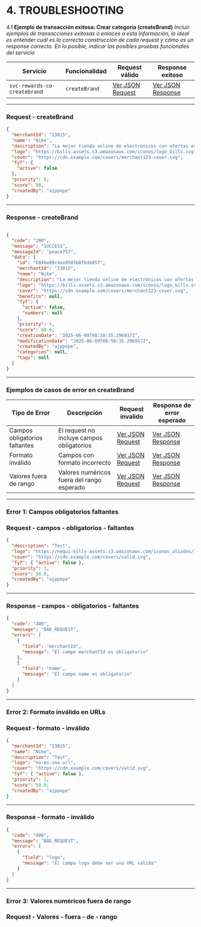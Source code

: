 # 4. TROUBLESHOOTING

4.1 **Ejemplo de transacción exitosa: Crear categoría (createBrand)**
_Incluir ejemplos de transacciones exitosas o enlaces a esta información, lo ideal es entender cuál es la correcta construcción de cada request y cómo es un response correcto. En lo posible, indicar las posibles pruebas funcionales del servicio_
<br>

| **Servicio**                 | **Funcionalidad** | **Request válido**                         | **Response exitoso**                         |
| ---------------------------- | ----------------- | ------------------------------------------ | -------------------------------------------- |
| `svc-rewards-co-createbrand` | `createBrand`     | [Ver JSON Request](#request---createbrand) | [Ver JSON Response](#response---createbrand) |

---

### Request - createBrand

```json
{
  "merchantId": "23015",
  "name": "Nike",
  "description": "La mejor tienda online de electrónicos con ofertas exclusivas.",
  "logo": "https://bills-assets.s3.amazonaws.com/iconos/logo_bills.svg",
  "cover": "https://cdn.example.com/covers/merchant123-cover.svg",
  "fyf": {
    "active": false
  },
  "priority": 5,
  "score": 80,
  "createdBy": "ajppepe"
}
```
---
### Response - createBrand

```json

{
  "code": "200",
  "message": "SUCCESS",
  "messageId": "peace757",
  "data": {
    "id": "6846e88c4ee0585b0fbde85f",
    "merchantId": "23015",
    "name": "Nike",
    "description": "La mejor tienda online de electrónicos con ofertas exclusivas.",
    "logo": "https://bills-assets.s3.amazonaws.com/iconos/logo_bills.svg",
    "cover": "https://cdn.example.com/covers/merchant123-cover.svg",
    "benefits": null,
    "fyf": {
      "active": false,
      "numbers": null
    },
    "priority": 5,
    "score": 80.0,
    "creationDate": "2025-06-09T08:58:35.296917Z",
    "modificationDate": "2025-06-09T08:58:35.296917Z",
    "createdBy": "ajppepe",
    "categories": null,
    "tags": null
  }
}
```

---
### Ejemplos de casos de error en createBrand

| **Tipo de Error**             | **Descripción**                            | **Request invalido**                                             | **Response de error esperado**                                     |
| ----------------------------- | ------------------------------------------ | ---------------------------------------------------------------- | ------------------------------------------------------------------ |
| Campos obligatorios faltantes | El request no incluye campos obligatorios  | [Ver JSON Request](#request---campos---obligatorios---faltantes) | [Ver JSON Response](#response---campos---obligatorios---faltantes) |
| Formato inválido              | Campos con formato incorrecto              | [Ver JSON Request](#request---formato---inválido)                | [Ver JSON Response](#response---formato---inválido)                |
| Valores fuera de rango        | Valores numéricos fuera del rango esperado | [Ver JSON Request](#request---invalide---createbrand)            | [Ver JSON Response](#response---invalide---createbrand)            |

---

### Error 1: Campos obligatorios faltantes

### Request - campos - obligatorios - faltantes

```json
{
  "description": "Test",
  "logo": "https://nequi-bills-assets.s3.amazonaws.com/iconos_aliados/logo_leonisa_bills.svg",
  "cover": "https://cdn.example.com/covers/valid.svg",
  "fyf": { "active": false },
  "priority": 1,
  "score": 50.0,
  "createdBy": "ajppepe"
}
```

---

### Response - campos - obligatorios - faltantes

```json
{
  "code": "400",
  "message": "BAD_REQUEST",
  "errors": [
    {
      "field": "merchantId",
      "message": "El campo merchantId es obligatorio"
    },
    {
      "field": "name",
      "message": "El campo name es obligatorio"
    }
  ]
}
```

---

### Error 2: Formato inválido en URLs

### Request - formato - inválido

```json
{
  "merchantId": "23015",
  "name": "Nike",
  "description": "Test",
  "logo": "no-es-una-url",
  "cover": "https://cdn.example.com/covers/valid.svg",
  "fyf": { "active": false },
  "priority": 1,
  "score": 50.0,
  "createdBy": "ajppepe"
}
```

---

### Response - formato - inválido

```json
{
  "code": "400",
  "message": "BAD_REQUEST",
  "errors": [
    {
      "field": "logo",
      "message": "El campo logo debe ser una URL válida"
    }
  ]
}
```
---
### Error 3: Valores numéricos fuera de rango

### Request - Valores - fuera - de - rango 

